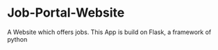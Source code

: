 # Job-Portal-Website
A Website which offers jobs. This App is build on Flask, a framework of python
